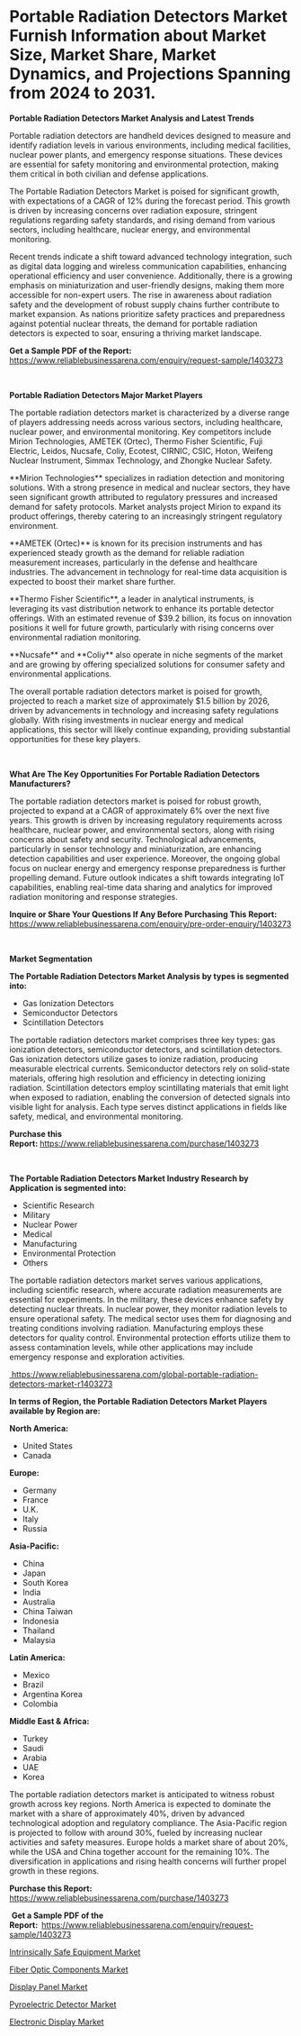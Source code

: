 <p><h1>Portable Radiation Detectors Market Furnish Information about Market Size, Market Share, Market Dynamics, and Projections Spanning from 2024 to 2031.</h1></p><p><strong>Portable Radiation Detectors Market Analysis and Latest Trends</strong></p>
<p><p>Portable radiation detectors are handheld devices designed to measure and identify radiation levels in various environments, including medical facilities, nuclear power plants, and emergency response situations. These devices are essential for safety monitoring and environmental protection, making them critical in both civilian and defense applications. </p><p>The Portable Radiation Detectors Market is poised for significant growth, with expectations of a CAGR of 12% during the forecast period. This growth is driven by increasing concerns over radiation exposure, stringent regulations regarding safety standards, and rising demand from various sectors, including healthcare, nuclear energy, and environmental monitoring.</p><p>Recent trends indicate a shift toward advanced technology integration, such as digital data logging and wireless communication capabilities, enhancing operational efficiency and user convenience. Additionally, there is a growing emphasis on miniaturization and user-friendly designs, making them more accessible for non-expert users. The rise in awareness about radiation safety and the development of robust supply chains further contribute to market expansion. As nations prioritize safety practices and preparedness against potential nuclear threats, the demand for portable radiation detectors is expected to soar, ensuring a thriving market landscape.</p></p>
<p><strong>Get a Sample PDF of the Report:&nbsp;</strong> <a href="https://www.reliablebusinessarena.com/enquiry/request-sample/1403273?utm_campaign=1552&utm_medium=2&utm_source=Github&utm_content=ia&utm_term=23102024&utm_id=portable-radiation-detectors">https://www.reliablebusinessarena.com/enquiry/request-sample/1403273</a></p>
<p>&nbsp;</p>
<p><strong>Portable Radiation Detectors Major Market Players</strong></p>
<p><p>The portable radiation detectors market is characterized by a diverse range of players addressing needs across various sectors, including healthcare, nuclear power, and environmental monitoring. Key competitors include Mirion Technologies, AMETEK (Ortec), Thermo Fisher Scientific, Fuji Electric, Leidos, Nucsafe, Coliy, Ecotest, CIRNIC, CSIC, Hoton, Weifeng Nuclear Instrument, Simmax Technology, and Zhongke Nuclear Safety.</p><p>**Mirion Technologies** specializes in radiation detection and monitoring solutions. With a strong presence in medical and nuclear sectors, they have seen significant growth attributed to regulatory pressures and increased demand for safety protocols. Market analysts project Mirion to expand its product offerings, thereby catering to an increasingly stringent regulatory environment.</p><p>**AMETEK (Ortec)** is known for its precision instruments and has experienced steady growth as the demand for reliable radiation measurement increases, particularly in the defense and healthcare industries. The advancement in technology for real-time data acquisition is expected to boost their market share further.</p><p>**Thermo Fisher Scientific**, a leader in analytical instruments, is leveraging its vast distribution network to enhance its portable detector offerings. With an estimated revenue of $39.2 billion, its focus on innovation positions it well for future growth, particularly with rising concerns over environmental radiation monitoring.</p><p>**Nucsafe** and **Coliy** also operate in niche segments of the market and are growing by offering specialized solutions for consumer safety and environmental applications. </p><p>The overall portable radiation detectors market is poised for growth, projected to reach a market size of approximately $1.5 billion by 2026, driven by advancements in technology and increasing safety regulations globally. With rising investments in nuclear energy and medical applications, this sector will likely continue expanding, providing substantial opportunities for these key players.</p></p>
<p>&nbsp;</p>
<p><strong>What Are The Key Opportunities For Portable Radiation Detectors Manufacturers?</strong></p>
<p><p>The portable radiation detectors market is poised for robust growth, projected to expand at a CAGR of approximately 6% over the next five years. This growth is driven by increasing regulatory requirements across healthcare, nuclear power, and environmental sectors, along with rising concerns about safety and security. Technological advancements, particularly in sensor technology and miniaturization, are enhancing detection capabilities and user experience. Moreover, the ongoing global focus on nuclear energy and emergency response preparedness is further propelling demand. Future outlook indicates a shift towards integrating IoT capabilities, enabling real-time data sharing and analytics for improved radiation monitoring and response strategies.</p></p>
<p><strong>Inquire or Share Your Questions If Any Before Purchasing This Report:</strong> <a href="https://www.reliablebusinessarena.com/enquiry/pre-order-enquiry/1403273?utm_campaign=1552&utm_medium=2&utm_source=Github&utm_content=ia&utm_term=23102024&utm_id=portable-radiation-detectors">https://www.reliablebusinessarena.com/enquiry/pre-order-enquiry/1403273</a></p>
<p>&nbsp;</p>
<p><strong>Market Segmentation</strong></p>
<p><strong>The Portable Radiation Detectors Market Analysis by types is segmented into:</strong></p>
<p><ul><li>Gas Ionization Detectors</li><li>Semiconductor Detectors</li><li>Scintillation Detectors</li></ul></p>
<p><p>The portable radiation detectors market comprises three key types: gas ionization detectors, semiconductor detectors, and scintillation detectors. Gas ionization detectors utilize gases to ionize radiation, producing measurable electrical currents. Semiconductor detectors rely on solid-state materials, offering high resolution and efficiency in detecting ionizing radiation. Scintillation detectors employ scintillating materials that emit light when exposed to radiation, enabling the conversion of detected signals into visible light for analysis. Each type serves distinct applications in fields like safety, medical, and environmental monitoring.</p></p>
<p><strong>Purchase this Report:&nbsp;</strong><a href="https://www.reliablebusinessarena.com/purchase/1403273?utm_campaign=1552&utm_medium=2&utm_source=Github&utm_content=ia&utm_term=23102024&utm_id=portable-radiation-detectors">https://www.reliablebusinessarena.com/purchase/1403273</a></p>
<p>&nbsp;</p>
<p><strong>The Portable Radiation Detectors Market Industry Research by Application is segmented into:</strong></p>
<p><ul><li>Scientific Research</li><li>Military</li><li>Nuclear Power</li><li>Medical</li><li>Manufacturing</li><li>Environmental Protection</li><li>Others</li></ul></p>
<p><p>The portable radiation detectors market serves various applications, including scientific research, where accurate radiation measurements are essential for experiments. In the military, these devices enhance safety by detecting nuclear threats. In nuclear power, they monitor radiation levels to ensure operational safety. The medical sector uses them for diagnosing and treating conditions involving radiation. Manufacturing employs these detectors for quality control. Environmental protection efforts utilize them to assess contamination levels, while other applications may include emergency response and exploration activities.</p></p>
<p><a href="https://www.reliablebusinessarena.com/global-portable-radiation-detectors-market-r1403273?utm_campaign=1552&utm_medium=2&utm_source=Github&utm_content=ia&utm_term=23102024&utm_id=portable-radiation-detectors">&nbsp;https://www.reliablebusinessarena.com/global-portable-radiation-detectors-market-r1403273</a></p>
<p><strong>In terms of Region, the Portable Radiation Detectors Market Players available by Region are:</strong></p>
<p>
    <p> <strong> North America: </strong>
        <ul>
            <li>United States</li>
            <li>Canada</li>
        </ul>
        </p> 
    <p> <strong> Europe: </strong>
        <ul>
            <li>Germany</li>
            <li>France</li>
            <li>U.K.</li>
            <li>Italy</li>
            <li>Russia</li>
        </ul>
        </p> 
    <p> <strong> Asia-Pacific: </strong>
        <ul>
            <li>China</li>
            <li>Japan</li>
            <li>South Korea</li>
            <li>India</li>
            <li>Australia</li>
            <li>China Taiwan</li>
            <li>Indonesia</li>
            <li>Thailand</li>
            <li>Malaysia</li>
        </ul>
        </p> 
    <p> <strong> Latin America: </strong>
        <ul>
            <li>Mexico</li>
            <li>Brazil</li>
            <li>Argentina Korea</li>
            <li>Colombia</li>
        </ul>
        </p> 
    <p> <strong> Middle East & Africa: </strong>
        <ul>
            <li>Turkey</li>
            <li>Saudi</li>
            <li>Arabia</li>
            <li>UAE</li>
            <li>Korea</li>
        </ul>
    </p>
    </p>
<p><p>The portable radiation detectors market is anticipated to witness robust growth across key regions. North America is expected to dominate the market with a share of approximately 40%, driven by advanced technological adoption and regulatory compliance. The Asia-Pacific region is projected to follow with around 30%, fueled by increasing nuclear activities and safety measures. Europe holds a market share of about 20%, while the USA and China together account for the remaining 10%. The diversification in applications and rising health concerns will further propel growth in these regions.</p></p>
<p><strong>Purchase this Report: </strong><a href="https://www.reliablebusinessarena.com/purchase/1403273?utm_campaign=1552&utm_medium=2&utm_source=Github&utm_content=ia&utm_term=23102024&utm_id=portable-radiation-detectors">https://www.reliablebusinessarena.com/purchase/1403273</a></p>
<p>&nbsp;<strong>Get a Sample PDF of the Report:&nbsp;&nbsp;</strong><a href="https://www.reliablebusinessarena.com/enquiry/request-sample/1403273?utm_campaign=1552&utm_medium=2&utm_source=Github&utm_content=ia&utm_term=23102024&utm_id=portable-radiation-detectors">https://www.reliablebusinessarena.com/enquiry/request-sample/1403273</a></p>
<p><strong></strong></p>
<p><p><a href="https://www.linkedin.com/pulse/intrinsically-safe-equipment-market-indicators-size-regional-breakdown-zcfze?utm_campaign=1552&utm_medium=2&utm_source=Github&utm_content=ia&utm_term=23102024&utm_id=portable-radiation-detectors">Intrinsically Safe Equipment Market</a></p><p><a href="https://www.linkedin.com/pulse/fiber-optic-components-market-analysis-report-global-insights-2ppve?utm_campaign=1552&utm_medium=2&utm_source=Github&utm_content=ia&utm_term=23102024&utm_id=portable-radiation-detectors">Fiber Optic Components Market</a></p><p><a href="https://www.linkedin.com/pulse/display-panel-mosaic-piecing-together-global-market-dynamics-2024-2031-j9yre?utm_campaign=1552&utm_medium=2&utm_source=Github&utm_content=ia&utm_term=23102024&utm_id=portable-radiation-detectors">Display Panel Market</a></p><p><a href="https://www.linkedin.com/pulse/pulse-pyroelectric-detector-rhythms-change-market-resonance-2024-2031-7q2ce?utm_campaign=1552&utm_medium=2&utm_source=Github&utm_content=ia&utm_term=23102024&utm_id=portable-radiation-detectors">Pyroelectric Detector Market</a></p><p><a href="https://www.linkedin.com/pulse/global-electronic-display-market-trends-forecasts-strategic-analysis-nizye?utm_campaign=1552&utm_medium=2&utm_source=Github&utm_content=ia&utm_term=23102024&utm_id=portable-radiation-detectors">Electronic Display Market</a></p></p>